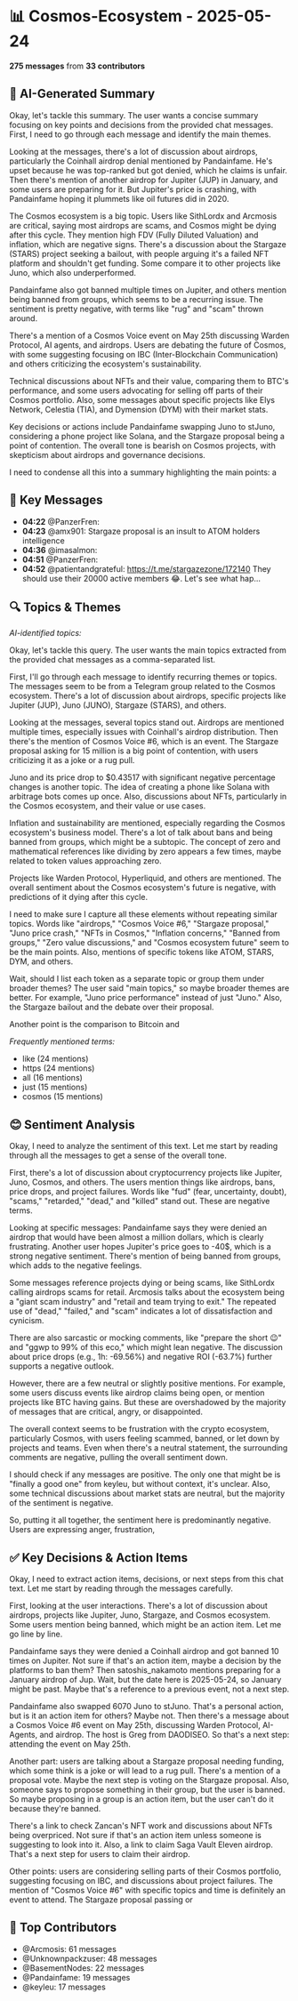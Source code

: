 # 📊 Cosmos-Ecosystem - 2025-05-24
**275 messages** from **33 contributors**

## 📝 AI-Generated Summary
<think>
Okay, let's tackle this summary. The user wants a concise summary focusing on key points and decisions from the provided chat messages. First, I need to go through each message and identify the main themes.

Looking at the messages, there's a lot of discussion about airdrops, particularly the Coinhall airdrop denial mentioned by Pandainfame. He's upset because he was top-ranked but got denied, which he claims is unfair. Then there's mention of another airdrop for Jupiter (JUP) in January, and some users are preparing for it. But Jupiter's price is crashing, with Pandainfame hoping it plummets like oil futures did in 2020. 

The Cosmos ecosystem is a big topic. Users like SithLordx and Arcmosis are critical, saying most airdrops are scams, and Cosmos might be dying after this cycle. They mention high FDV (Fully Diluted Valuation) and inflation, which are negative signs. There's a discussion about the Stargaze (STARS) project seeking a bailout, with people arguing it's a failed NFT platform and shouldn't get funding. Some compare it to other projects like Juno, which also underperformed. 

Pandainfame also got banned multiple times on Jupiter, and others mention being banned from groups, which seems to be a recurring issue. The sentiment is pretty negative, with terms like "rug" and "scam" thrown around. 

There's a mention of a Cosmos Voice event on May 25th discussing Warden Protocol, AI agents, and airdrops. Users are debating the future of Cosmos, with some suggesting focusing on IBC (Inter-Blockchain Communication) and others criticizing the ecosystem's sustainability. 

Technical discussions about NFTs and their value, comparing them to BTC's performance, and some users advocating for selling off parts of their Cosmos portfolio. Also, some messages about specific projects like Elys Network, Celestia (TIA), and Dymension (DYM) with their market stats. 

Key decisions or actions include Pandainfame swapping Juno to stJuno, considering a phone project like Solana, and the Stargaze proposal being a point of contention. The overall tone is bearish on Cosmos projects, with skepticism about airdrops and governance decisions. 

I need to condense all this into a summary highlighting the main points: a

## 💬 Key Messages
- **04:22** @PanzerFren: 
- **04:23** @amx901: Stargaze proposal is an insult to ATOM holders intelligence
- **04:36** @imasalmon: 
- **04:51** @PanzerFren: 
- **04:52** @patientandgrateful: https://t.me/stargazezone/172140
They should use their 20000 active members 😂. Let's see what hap...

## 🔍 Topics & Themes
*AI-identified topics:*
> <think>
Okay, let's tackle this query. The user wants the main topics extracted from the provided chat messages as a comma-separated list.

First, I'll go through each message to identify recurring themes or topics. The messages seem to be from a Telegram group related to the Cosmos ecosystem. There's a lot of discussion about airdrops, specific projects like Jupiter (JUP), Juno (JUNO), Stargaze (STARS), and others. 

Looking at the messages, several topics stand out. Airdrops are mentioned multiple times, especially issues with Coinhall's airdrop distribution. Then there's the mention of Cosmos Voice #6, which is an event. The Stargaze proposal asking for 15 million is a big point of contention, with users criticizing it as a joke or a rug pull. 

Juno and its price drop to $0.43517 with significant negative percentage changes is another topic. The idea of creating a phone like Solana with arbitrage bots comes up once. Also, discussions about NFTs, particularly in the Cosmos ecosystem, and their value or use cases. 

Inflation and sustainability are mentioned, especially regarding the Cosmos ecosystem's business model. There's a lot of talk about bans and being banned from groups, which might be a subtopic. The concept of zero and mathematical references like dividing by zero appears a few times, maybe related to token values approaching zero. 

Projects like Warden Protocol, Hyperliquid, and others are mentioned. The overall sentiment about the Cosmos ecosystem's future is negative, with predictions of it dying after this cycle. 

I need to make sure I capture all these elements without repeating similar topics. Words like "airdrops," "Cosmos Voice #6," "Stargaze proposal," "Juno price crash," "NFTs in Cosmos," "Inflation concerns," "Banned from groups," "Zero value discussions," and "Cosmos ecosystem future" seem to be the main points. Also, mentions of specific tokens like ATOM, STARS, DYM, and others. 

Wait, should I list each token as a separate topic or group them under broader themes? The user said "main topics," so maybe broader themes are better. For example, "Juno price performance" instead of just "Juno." Also, the Stargaze bailout and the debate over their proposal. 

Another point is the comparison to Bitcoin and

*Frequently mentioned terms:*
- like (24 mentions)
- https (24 mentions)
- all (16 mentions)
- just (15 mentions)
- cosmos (15 mentions)

## 😊 Sentiment Analysis
<think>
Okay, I need to analyze the sentiment of this text. Let me start by reading through all the messages to get a sense of the overall tone.

First, there's a lot of discussion about cryptocurrency projects like Jupiter, Juno, Cosmos, and others. The users mention things like airdrops, bans, price drops, and project failures. Words like "fud" (fear, uncertainty, doubt), "scams," "retarded," "dead," and "killed" stand out. These are negative terms. 

Looking at specific messages: Pandainfame says they were denied an airdrop that would have been almost a million dollars, which is clearly frustrating. Another user hopes Jupiter's price goes to -40$, which is a strong negative sentiment. There's mention of being banned from groups, which adds to the negative feelings. 

Some messages reference projects dying or being scams, like SithLordx calling airdrops scams for retail. Arcmosis talks about the ecosystem being a "giant scam industry" and "retail and team trying to exit." The repeated use of "dead," "failed," and "scam" indicates a lot of dissatisfaction and cynicism.

There are also sarcastic or mocking comments, like "prepare the short 😉" and "ggwp to 99% of this eco," which might lean negative. The discussion about price drops (e.g., 1h: -69.56%) and negative ROI (-63.7%) further supports a negative outlook.

However, there are a few neutral or slightly positive mentions. For example, some users discuss events like airdrop claims being open, or mention projects like BTC having gains. But these are overshadowed by the majority of messages that are critical, angry, or disappointed. 

The overall context seems to be frustration with the crypto ecosystem, particularly Cosmos, with users feeling scammed, banned, or let down by projects and teams. Even when there's a neutral statement, the surrounding comments are negative, pulling the overall sentiment down.

I should check if any messages are positive. The only one that might be is "finally a good one" from keyleu, but without context, it's unclear. Also, some technical discussions about market stats are neutral, but the majority of the sentiment is negative. 

So, putting it all together, the sentiment here is predominantly negative. Users are expressing anger, frustration,

## ✅ Key Decisions & Action Items
<think>
Okay, I need to extract action items, decisions, or next steps from this chat text. Let me start by reading through the messages carefully.

First, looking at the user interactions. There's a lot of discussion about airdrops, projects like Jupiter, Juno, Stargaze, and Cosmos ecosystem. Some users mention being banned, which might be an action item. Let me go line by line.

Pandainfame says they were denied a Coinhall airdrop and got banned 10 times on Jupiter. Not sure if that's an action item, maybe a decision by the platforms to ban them? Then satoshis_nakamoto mentions preparing for a January airdrop of Jup. Wait, but the date here is 2025-05-24, so January might be past. Maybe that's a reference to a previous event, not a next step. 

Pandainfame also swapped 6070 Juno to stJuno. That's a personal action, but is it an action item for others? Maybe not. Then there's a message about a Cosmos Voice #6 event on May 25th, discussing Warden Protocol, AI-Agents, and airdrop. The host is Greg from DAODISEO. So that's a next step: attending the event on May 25th.

Another part: users are talking about a Stargaze proposal needing funding, which some think is a joke or will lead to a rug pull. There's a mention of a proposal vote. Maybe the next step is voting on the Stargaze proposal. Also, someone says to propose something in their group, but the user is banned. So maybe proposing in a group is an action item, but the user can't do it because they're banned.

There's a link to check Zancan's NFT work and discussions about NFTs being overpriced. Not sure if that's an action item unless someone is suggesting to look into it. Also, a link to claim Saga Vault Eleven airdrop. That's a next step for users to claim their airdrop.

Other points: users are considering selling parts of their Cosmos portfolio, suggesting focusing on IBC, and discussions about project failures. The mention of "Cosmos Voice #6" with specific topics and time is definitely an event to attend. The Stargaze proposal passing or

## 👥 Top Contributors
- @Arcmosis: 61 messages
- @Unknownpackzuser: 48 messages
- @BasementNodes: 22 messages
- @Pandainfame: 19 messages
- @keyleu: 17 messages